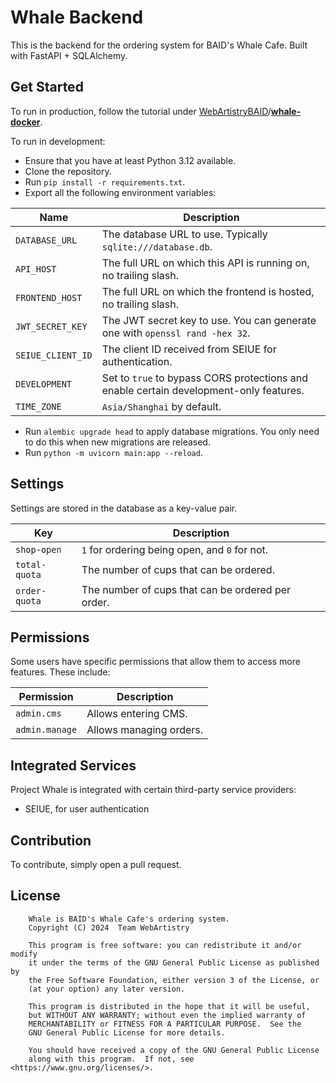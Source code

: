 # Whale Backend

This is the backend for the ordering system for BAID's Whale Cafe. Built with FastAPI + SQLAlchemy.

## Get Started

To run in production, follow the tutorial under [WebArtistryBAID](https://github.com/WebArtistryBAID)/[**whale-docker**](https://github.com/WebArtistryBAID/whale-docker).

To run in development:

* Ensure that you have at least Python 3.12 available.
* Clone the repository.
* Run `pip install -r requirements.txt`.
* Export all the following environment variables:

| Name              | Description                                                                             |
|-------------------|-----------------------------------------------------------------------------------------|
| `DATABASE_URL`    | The database URL to use. Typically `sqlite:///database.db`.                             |
| `API_HOST`        | The full URL on which this API is running on, no trailing slash.                        |
| `FRONTEND_HOST`   | The full URL on which the frontend is hosted, no trailing slash.                        |
| `JWT_SECRET_KEY`  | The JWT secret key to use. You can generate one with `openssl rand -hex 32`.            |
| `SEIUE_CLIENT_ID` | The client ID received from SEIUE for authentication.                                   |
| `DEVELOPMENT`     | Set to `true` to bypass CORS protections and enable certain development-only features.  |
| `TIME_ZONE`       | `Asia/Shanghai` by default.                                                             |

* Run `alembic upgrade head` to apply database migrations. You only need to do this when new migrations are released.
* Run `python -m uvicorn main:app --reload`.

## Settings

Settings are stored in the database as a key-value pair.

| Key            | Description                                       |
|----------------|---------------------------------------------------|
| `shop-open`    | `1` for ordering being open, and `0` for not.     |
| `total-quota`  | The number of cups that can be ordered.           |
| `order-quota`  | The number of cups that can be ordered per order. |

## Permissions

Some users have specific permissions that allow them to access more features. These include:

| Permission     | Description             |
|----------------|-------------------------|
| `admin.cms`    | Allows entering CMS.    |
| `admin.manage` | Allows managing orders. |

## Integrated Services

Project Whale is integrated with certain third-party service providers:

* SEIUE, for user authentication

## Contribution

To contribute, simply open a pull request.

## License

```
    Whale is BAID's Whale Cafe's ordering system.
    Copyright (C) 2024  Team WebArtistry

    This program is free software: you can redistribute it and/or modify
    it under the terms of the GNU General Public License as published by
    the Free Software Foundation, either version 3 of the License, or
    (at your option) any later version.

    This program is distributed in the hope that it will be useful,
    but WITHOUT ANY WARRANTY; without even the implied warranty of
    MERCHANTABILITY or FITNESS FOR A PARTICULAR PURPOSE.  See the
    GNU General Public License for more details.

    You should have received a copy of the GNU General Public License
    along with this program.  If not, see <https://www.gnu.org/licenses/>.
```
